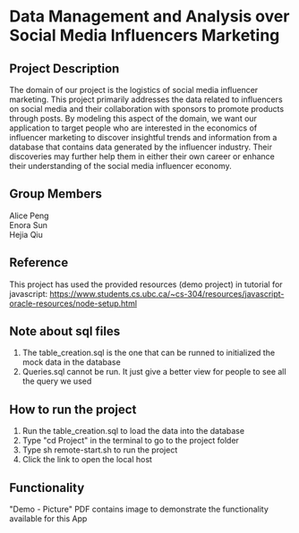 # Data Management and Analysis over Social Media Influencers Marketing

## Project Description
The domain of our project is the logistics of social media influencer marketing. This project primarily addresses the data related to influencers on social media and their collaboration with sponsors to promote products through posts. By modeling this aspect of the domain, we want our application to target people who are interested in the economics of influencer marketing to discover insightful trends and information from a database that contains data generated by the influencer industry. Their discoveries may further help them in either their own career or enhance their understanding of the social media influencer economy.

## Group Members
Alice Peng \
Enora Sun \
Hejia Qiu
## Reference
This project has used the provided resources (demo project) in tutorial for javascript: https://www.students.cs.ubc.ca/~cs-304/resources/javascript-oracle-resources/node-setup.html

## Note about sql files
1. The table_creation.sql is the one that can be runned to initialized the mock data in the database
2. Queries.sql cannot be run. It just give a better view for people to see all the query we used

## How to run the project
1. Run the table_creation.sql to load the data into the database
2. Type "cd Project" in the terminal to go to the project folder
3. Type sh remote-start.sh to run the project
4. Click the link to open the local host

## Functionality
"Demo - Picture" PDF contains image to demonstrate the functionality available for this App




